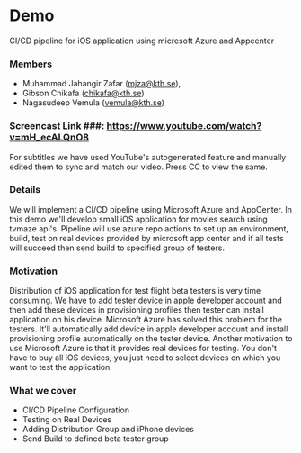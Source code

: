 # Demo #

CI/CD pipeline for iOS application using micresoft Azure and Appcenter

### Members ###
* Muhammad Jahangir Zafar (mjza@kth.se), 
* Gibson Chikafa (chikafa@kth.se)
* Nagasudeep Vemula (vemula@kth.se)

### Screencast Link ###: https://www.youtube.com/watch?v=mH_ecALQnO8

For subtitles we have used YouTube's autogenerated feature and manually edited them to sync and match our video. Press CC to view the same.

### Details ###
We will implement a CI/CD pipeline using Microsoft Azure and AppCenter. In this demo we'll develop  small iOS application for movies search using tvmaze api's. Pipeline will use azure repo actions to set up an environment, build, test on real devices provided by microsoft app center and if all tests will succeed then send build to specified group of testers.

### Motivation ###
Distribution of iOS application for test flight beta testers is very time consuming. We have to add tester device in apple developer account and then add these devices in provisioning profiles then tester can install application on his device. Microsoft Azure has solved this problem for the testers. It'll automatically add device in apple developer account and install provisioning profile automatically on the tester device. Another motivation to use Microsoft Azure is that it provides real devices for testing. You don't have to buy all iOS devices, you just need to select devices on which you want to test the application. 


### What we cover ###

* CI/CD Pipeline Configuration
* Testing on Real Devices
* Adding Distribution Group and iPhone devices
* Send Build to defined beta tester group

